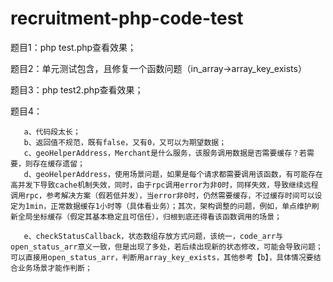 # recruitment-php-code-test


题目1：php test.php查看效果；

题目2：单元测试包含，且修复一个函数问题（in_array->array_key_exists）

题目3：php test2.php查看效果；

题目4：
```
   a、代码段太长；
   b、返回值不规范，既有false，又有0，又可以为期望数据；
   c、geoHelperAddress，Merchant是什么服务，该服务调用数据是否需要缓存？若需要，则存在缓存遗留；
   d、geoHelperAddress，使用场景问题，如果是每个请求都需要调用该函数，有可能存在高并发下导致cache机制失效，同时，由于rpc调用error为非0时，同样失效，导致继续远程调用rpc，参考解决方案（假若低并发），当error非0时，仍然需要缓存，不过缓存时间可以设定为1min，正常数据缓存1小时等（具体看业务）；其次，架构调整的问题，例如，单点维护刷新全局坐标缓存（假定其基本稳定且可信任），归根到底还得看该函数调用的场景；

   e、checkStatusCallback，状态数组存放方式问题，该统一，code_arr与open_status_arr意义一致，但是出现了多处，若后续出现新的状态修改，可能会导致问题；可以直接用open_status_arr，判断用array_key_exists，其他参考【b】，具体情况要结合业务场景才能作判断；
```
